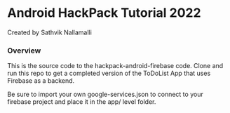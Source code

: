 # Android HackPack Tutorial 2022
Created by Sathvik Nallamalli

### Overview
This is the source code to the hackpack-android-firebase code. Clone and run this repo to get a completed version of the ToDoList App that uses Firebase as a backend.

Be sure to import your own google-services.json to connect to your firebase project and place it in the app/ level folder.
